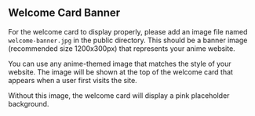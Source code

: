 ## Welcome Card Banner

For the welcome card to display properly, please add an image file named `welcome-banner.jpg` in the public directory. This should be a banner image (recommended size 1200x300px) that represents your anime website.

You can use any anime-themed image that matches the style of your website. The image will be shown at the top of the welcome card that appears when a user first visits the site.

Without this image, the welcome card will display a pink placeholder background. 
